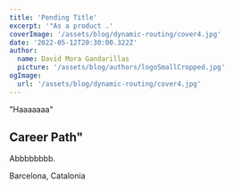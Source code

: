 ```yaml
---
title: 'Pending Title'
excerpt: '"As a product .'
coverImage: '/assets/blog/dynamic-routing/cover4.jpg'
date: '2022-05-12T20:30:00.322Z'
author:
  name: David Mora Gandarillas
  picture: '/assets/blog/authors/logoSmallCropped.jpg'
ogImage:
  url: '/assets/blog/dynamic-routing/cover4.jpg'
---
```


"Haaaaaaa"

## Career Path"

Abbbbbbbb.

Barcelona, Catalonia

